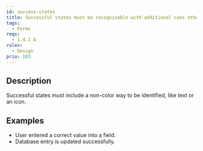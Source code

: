 ```yaml
---
id: success-states
title: Successful states must be recognizable with additional cues other than color
tags:
  - Forms
reqs:
  - 1.4.1 A
roles:
  - Design
prio: 183
---
```


## Description

Successful states must include a non-color way to be identified, like text or an icon.

## Examples

- User entered a correct value into a field.
- Database entry is updated successfully.
